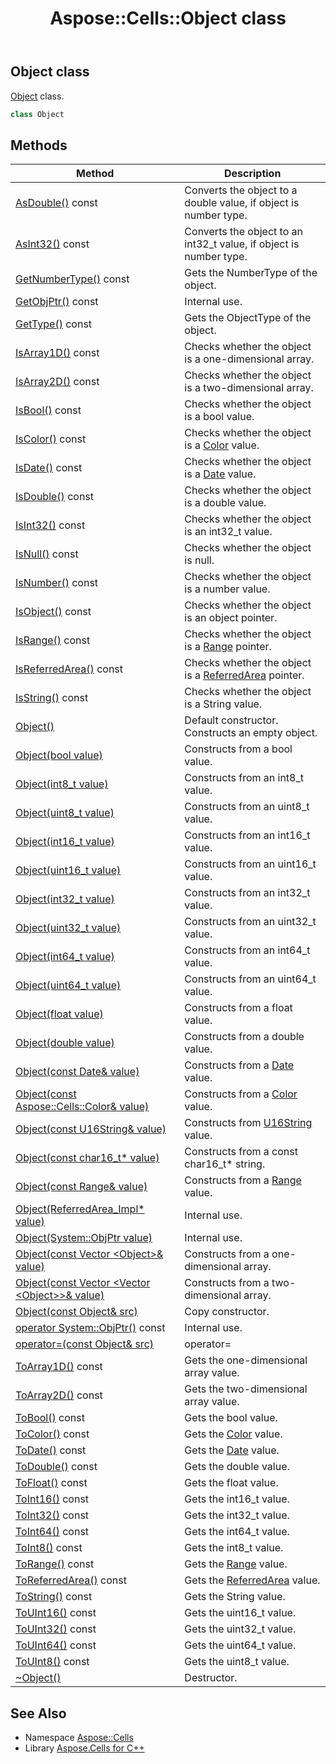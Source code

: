 ﻿---
title: Aspose::Cells::Object class
linktitle: Object
second_title: Aspose.Cells for C++ API Reference
description: 'Aspose::Cells::Object class. Object class in C++.'
type: docs
weight: 10600
url: /cpp/aspose.cells/object/
---
## Object class


[Object](./) class.

```cpp
class Object
```

## Methods

| Method | Description |
| --- | --- |
| [AsDouble()](./asdouble/) const | Converts the object to a double value, if object is number type. |
| [AsInt32()](./asint32/) const | Converts the object to an int32_t value, if object is number type. |
| [GetNumberType()](./getnumbertype/) const | Gets the NumberType of the object. |
| [GetObjPtr()](./getobjptr/) const | Internal use. |
| [GetType()](./gettype/) const | Gets the ObjectType of the object. |
| [IsArray1D()](./isarray1d/) const | Checks whether the object is a one-dimensional array. |
| [IsArray2D()](./isarray2d/) const | Checks whether the object is a two-dimensional array. |
| [IsBool()](./isbool/) const | Checks whether the object is a bool value. |
| [IsColor()](./iscolor/) const | Checks whether the object is a [Color](../color/) value. |
| [IsDate()](./isdate/) const | Checks whether the object is a [Date](../date/) value. |
| [IsDouble()](./isdouble/) const | Checks whether the object is a double value. |
| [IsInt32()](./isint32/) const | Checks whether the object is an int32_t value. |
| [IsNull()](./isnull/) const | Checks whether the object is null. |
| [IsNumber()](./isnumber/) const | Checks whether the object is a number value. |
| [IsObject()](./isobject/) const | Checks whether the object is an object pointer. |
| [IsRange()](./isrange/) const | Checks whether the object is a [Range](../range/) pointer. |
| [IsReferredArea()](./isreferredarea/) const | Checks whether the object is a [ReferredArea](../referredarea/) pointer. |
| [IsString()](./isstring/) const | Checks whether the object is a String value. |
| [Object()](./object/) | Default constructor. Constructs an empty object. |
| [Object(bool value)](./object/) | Constructs from a bool value. |
| [Object(int8_t value)](./object/) | Constructs from an int8_t value. |
| [Object(uint8_t value)](./object/) | Constructs from an uint8_t value. |
| [Object(int16_t value)](./object/) | Constructs from an int16_t value. |
| [Object(uint16_t value)](./object/) | Constructs from an uint16_t value. |
| [Object(int32_t value)](./object/) | Constructs from an int32_t value. |
| [Object(uint32_t value)](./object/) | Constructs from an uint32_t value. |
| [Object(int64_t value)](./object/) | Constructs from an int64_t value. |
| [Object(uint64_t value)](./object/) | Constructs from an uint64_t value. |
| [Object(float value)](./object/) | Constructs from a float value. |
| [Object(double value)](./object/) | Constructs from a double value. |
| [Object(const Date\& value)](./object/) | Constructs from a [Date](../date/) value. |
| [Object(const Aspose::Cells::Color\& value)](./object/) | Constructs from a [Color](../color/) value. |
| [Object(const U16String\& value)](./object/) | Constructs from [U16String](../u16string/) value. |
| [Object(const char16_t* value)](./object/) | Constructs from a const char16_t* string. |
| [Object(const Range\& value)](./object/) | Constructs from a [Range](../range/) value. |
| [Object(ReferredArea_Impl* value)](./object/) | Internal use. |
| [Object(System::ObjPtr value)](./object/) | Internal use. |
| [Object(const Vector \<Object\>\& value)](./object/) | Constructs from a one-dimensional array. |
| [Object(const Vector \<Vector \<Object\>\>\& value)](./object/) | Constructs from a two-dimensional array. |
| [Object(const Object\& src)](./object/) | Copy constructor. |
| [operator System::ObjPtr()](./operator_system_sro_objptr/) const | Internal use. |
| [operator=(const Object\& src)](./operator_asm/) | operator= |
| [ToArray1D()](./toarray1d/) const | Gets the one-dimensional array value. |
| [ToArray2D()](./toarray2d/) const | Gets the two-dimensional array value. |
| [ToBool()](./tobool/) const | Gets the bool value. |
| [ToColor()](./tocolor/) const | Gets the [Color](../color/) value. |
| [ToDate()](./todate/) const | Gets the [Date](../date/) value. |
| [ToDouble()](./todouble/) const | Gets the double value. |
| [ToFloat()](./tofloat/) const | Gets the float value. |
| [ToInt16()](./toint16/) const | Gets the int16_t value. |
| [ToInt32()](./toint32/) const | Gets the int32_t value. |
| [ToInt64()](./toint64/) const | Gets the int64_t value. |
| [ToInt8()](./toint8/) const | Gets the int8_t value. |
| [ToRange()](./torange/) const | Gets the [Range](../range/) value. |
| [ToReferredArea()](./toreferredarea/) const | Gets the [ReferredArea](../referredarea/) value. |
| [ToString()](./tostring/) const | Gets the String value. |
| [ToUInt16()](./touint16/) const | Gets the uint16_t value. |
| [ToUInt32()](./touint32/) const | Gets the uint32_t value. |
| [ToUInt64()](./touint64/) const | Gets the uint64_t value. |
| [ToUInt8()](./touint8/) const | Gets the uint8_t value. |
| [~Object()](./~object/) | Destructor. |
## See Also

* Namespace [Aspose::Cells](../)
* Library [Aspose.Cells for C++](../../)
